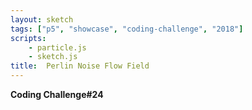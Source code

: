 ```yaml
---
layout: sketch
tags: ["p5", "showcase", "coding-challenge", "2018"]
scripts: 
    - particle.js
    - sketch.js    
title:  Perlin Noise Flow Field
---
```


**Coding Challenge#24**

